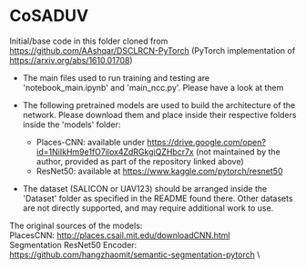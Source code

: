 # CoSADUV
Initial/base code in this folder cloned from https://github.com/AAshqar/DSCLRCN-PyTorch (PyTorch implementation of https://arxiv.org/abs/1610.01708)

- The main files used to run training and testing are 'notebook_main.ipynb' and 'main_ncc.py'. Please have a look at them

- The following pretrained models are used to build the architecture of the network. Please download them and place inside their respective folders inside the 'models' folder:
    - Places-CNN: available under https://drive.google.com/open?id=1NiIkHm9e1fO7ilox4ZdRGkgiQZHbcr7x (not maintained by the author, provided as part of the repository linked above)
    - ResNet50: available at https://www.kaggle.com/pytorch/resnet50

- The dataset (SALICON or UAV123) should be arranged inside the 'Dataset' folder as specified in the README found there. Other datasets are not directly supported, and may require additional work to use.

The original sources of the models:\
PlacesCNN: http://places.csail.mit.edu/downloadCNN.html \
Segmentation ResNet50 Encoder: https://github.com/hangzhaomit/semantic-segmentation-pytorch \
